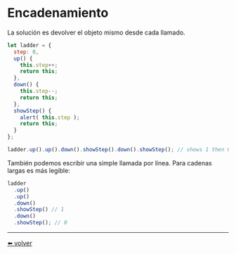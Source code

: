 # Encadenamiento

La solución es devolver el objeto mismo desde cada llamado.

````js
let ladder = {
  step: 0,
  up() {
    this.step++;
    return this;
  },
  down() {
    this.step--;
    return this;
  },
  showStep() {
    alert( this.step );
    return this;
  }
};

ladder.up().up().down().showStep().down().showStep(); // shows 1 then 0
````

También podemos escribir una simple llamada por línea. Para cadenas largas es más legible:

````js
ladder
  .up()
  .up()
  .down()
  .showStep() // 1
  .down()
  .showStep(); // 0
````

---
[⬅️ volver](https://github.com/VictorHugoAguilar/javascript-interview-questions-explained/blob/main/theory/object-basics/object-methods/readme.md#encadenamiento)
